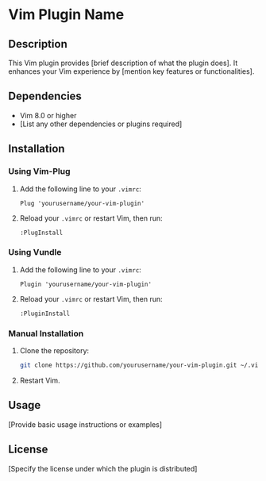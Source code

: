 # Vim Plugin Name

## Description

This Vim plugin provides [brief description of what the plugin does]. It enhances your Vim experience by [mention key features or functionalities].

## Dependencies

- Vim 8.0 or higher
- [List any other dependencies or plugins required]

## Installation

### Using Vim-Plug

1. Add the following line to your `.vimrc`:

   ```vim
   Plug 'yourusername/your-vim-plugin'
   ```

2. Reload your `.vimrc` or restart Vim, then run:

   ```vim
   :PlugInstall
   ```

### Using Vundle

1. Add the following line to your `.vimrc`:

   ```vim
   Plugin 'yourusername/your-vim-plugin'
   ```

2. Reload your `.vimrc` or restart Vim, then run:

   ```vim
   :PluginInstall
   ```

### Manual Installation

1. Clone the repository:

   ```bash
   git clone https://github.com/yourusername/your-vim-plugin.git ~/.vim/pack/plugins/start/your-vim-plugin
   ```

2. Restart Vim.

## Usage

[Provide basic usage instructions or examples]

## License

[Specify the license under which the plugin is distributed]
